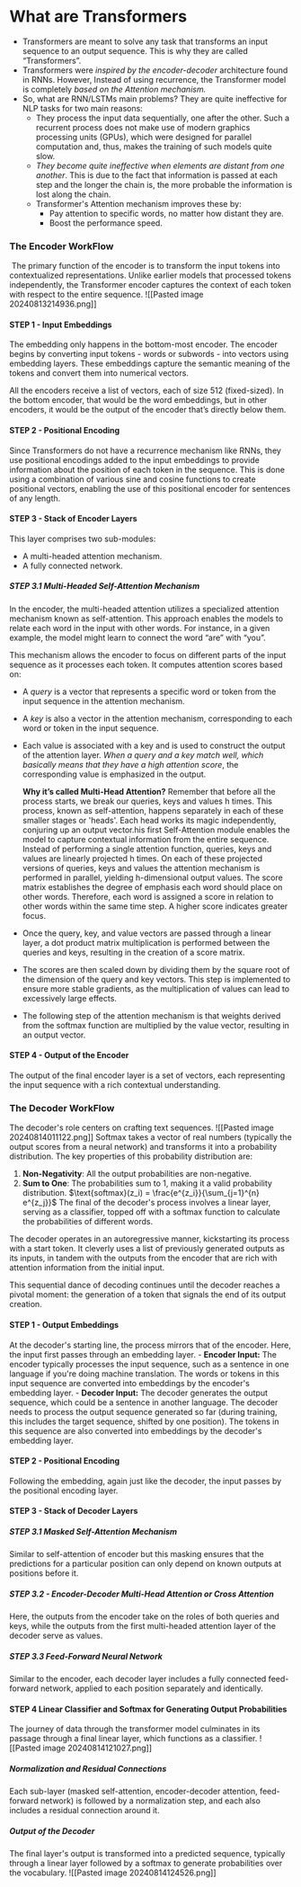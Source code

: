 # What are Transformers
- Transformers are meant to solve any task that transforms an input sequence to an output sequence. This is why they are called “Transformers”.
- Transformers were *inspired by the encoder-decoder* architecture found in RNNs. However, Instead of using recurrence, the Transformer model is completely *based on the Attention mechanism.*
- So, what are RNN/LSTMs main problems? They are quite ineffective for NLP tasks for two main reasons:
	- They process the input data sequentially, one after the other. Such a recurrent process does not make use of modern graphics processing units (GPUs), which were designed for parallel computation and, thus, makes the training of such models quite slow.
	- *They become quite ineffective when elements are distant from one another*. This is due to the fact that information is passed at each step and the longer the chain is, the more probable the information is lost along the chain.
	- Transformer's Attention mechanism improves these by:
		- Pay attention to specific words, no matter how distant they are.
		- Boost the performance speed.

### The Encoder WorkFlow
 The primary function of the encoder is to transform the input tokens into contextualized representations. Unlike earlier models that processed tokens independently, the Transformer encoder captures the context of each token with respect to the entire sequence.
![[Pasted image 20240813214936.png]]
#### STEP 1 - Input Embeddings

The embedding only happens in the bottom-most encoder. The encoder begins by converting input tokens - words or subwords - into vectors using embedding layers. These embeddings capture the semantic meaning of the tokens and convert them into numerical vectors.

All the encoders receive a list of vectors, each of size 512 (fixed-sized). In the bottom encoder, that would be the word embeddings, but in other encoders, it would be the output of the encoder that’s directly below them.
#### STEP 2 - Positional Encoding

Since Transformers do not have a recurrence mechanism like RNNs, they use positional encodings added to the input embeddings to provide information about the position of each token in the sequence. 
This is done using a combination of various sine and cosine functions to create positional vectors, enabling the use of this positional encoder for sentences of any length.
#### STEP 3 - Stack of Encoder Layers

This layer comprises two sub-modules:
- A multi-headed attention mechanism.
- A fully connected network.

##### STEP 3.1 Multi-Headed Self-Attention Mechanism

In the encoder, the multi-headed attention utilizes a specialized attention mechanism known as self-attention. This approach enables the models to relate each word in the input with other words. For instance, in a given example, the model might learn to connect the word “are” with “you”.

This mechanism allows the encoder to focus on different parts of the input sequence as it processes each token. It computes attention scores based on:

- A *query* is a vector that represents a specific word or token from the input sequence in the attention mechanism.

- A *key* is also a vector in the attention mechanism, corresponding to each word or token in the input sequence.

- Each value is associated with a key and is used to construct the output of the attention layer. *When a query and a key match well, which basically means that they have a high attention score*, the corresponding value is emphasized in the output.

	**Why it’s called Multi-Head Attention?**
	Remember that before all the process starts, we break our queries, keys and values h times. This process, known as self-attention, happens separately in each of these smaller stages or 'heads'. Each head works its magic independently, conjuring up an output vector.his first Self-Attention module enables the model to capture contextual information from the entire sequence. Instead of performing a single attention function, queries, keys and values are linearly projected h times. On each of these projected versions of queries, keys and values the attention mechanism is performed in parallel, yielding h-dimensional output values. The score matrix establishes the degree of emphasis each word should place on other words. Therefore, each word is assigned a score in relation to other words within the same time step. A higher score indicates greater focus.

- Once the query, key, and value vectors are passed through a linear layer, a dot product matrix multiplication is performed between the queries and keys, resulting in the creation of a score matrix.
- The scores are then scaled down by dividing them by the square root of the dimension of the query and key vectors. This step is implemented to ensure more stable gradients, as the multiplication of values can lead to excessively large effects.
- The following step of the attention mechanism is that weights derived from the softmax function are multiplied by the value vector, resulting in an output vector.

#### STEP 4 - Output of the Encoder

The output of the final encoder layer is a set of vectors, each representing the input sequence with a rich contextual understanding.

### The Decoder WorkFlow

The decoder's role centers on crafting text sequences.
![[Pasted image 20240814011122.png]]
Softmax takes a vector of real numbers (typically the output scores from a neural network) and transforms it into a probability distribution. The key properties of this probability distribution are:
1. **Non-Negativity**: All the output probabilities are non-negative.
2. **Sum to One**: The probabilities sum to 1, making it a valid probability distribution.
	$\text{softmax}(z_i) = \frac{e^{z_i}}{\sum_{j=1}^{n} e^{z_j}}$
The final of the decoder's process involves a linear layer, serving as a classifier, topped off with a softmax function to calculate the probabilities of different words. 

The decoder operates in an autoregressive manner, kickstarting its process with a start token. It cleverly uses a list of previously generated outputs as its inputs, in tandem with the outputs from the encoder that are rich with attention information from the initial input.

This sequential dance of decoding continues until the decoder reaches a pivotal moment: the generation of a token that signals the end of its output creation.

#### STEP 1 - Output Embeddings

At the decoder's starting line, the process mirrors that of the encoder. Here, the input first passes through an embedding layer. 
	- **Encoder Input:** The encoder typically processes the input sequence, such as a sentence in one language if you're doing machine translation. The words or tokens in this input sequence are converted into embeddings by the encoder's embedding layer.
	- **Decoder Input:** The decoder generates the output sequence, which could be a sentence in another language. The decoder needs to process the output sequence generated so far (during training, this includes the target sequence, shifted by one position). The tokens in this sequence are also converted into embeddings by the decoder's embedding layer.
#### STEP 2 - Positional Encoding

Following the embedding, again just like the decoder, the input passes by the positional encoding layer.
#### STEP 3 - Stack of Decoder Layers
##### STEP 3.1 Masked Self-Attention Mechanism
Similar to self-attention of encoder but this masking ensures that the predictions for a particular position can only depend on known outputs at positions before it.
##### STEP 3.2 - Encoder-Decoder Multi-Head Attention or Cross Attention
Here, the outputs from the encoder take on the roles of both queries and keys, while the outputs from the first multi-headed attention layer of the decoder serve as values.
##### STEP 3.3 Feed-Forward Neural Network
Similar to the encoder, each decoder layer includes a fully connected feed-forward network, applied to each position separately and identically.
#### STEP 4 Linear Classifier and Softmax for Generating Output Probabilities

The journey of data through the transformer model culminates in its passage through a final linear layer, which functions as a classifier.
![[Pasted image 20240814121027.png]]
##### Normalization and Residual Connections

Each sub-layer (masked self-attention, encoder-decoder attention, feed-forward network) is followed by a normalization step, and each also includes a residual connection around it.

##### Output of the Decoder

The final layer's output is transformed into a predicted sequence, typically through a linear layer followed by a softmax to generate probabilities over the vocabulary.
![[Pasted image 20240814124526.png]]